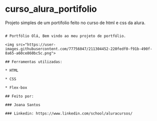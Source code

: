 # curso_alura_portifolio
Projeto simples de um portifolio feito no curso de html e css da alura. 

```

# Portfólio Olá, Bem vindo ao meu projeto de portfólio.

<img src="https://user-images.githubusercontent.com/77756047/211304452-220fedf0-f91b-490f-8a65-a60ce860bc5c.png">

## Ferramentas utilizadas:

* HTML

* CSS

* Flex-box

## Feito por:

### Joana Santos

### Linkedin: https://www.linkedin.com/school/aluracursos/

```
